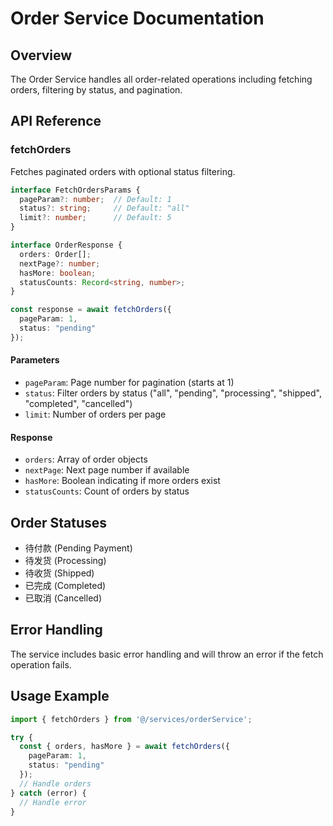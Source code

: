 # Order Service Documentation

## Overview
The Order Service handles all order-related operations including fetching orders, filtering by status, and pagination.

## API Reference

### fetchOrders
Fetches paginated orders with optional status filtering.

```typescript
interface FetchOrdersParams {
  pageParam?: number;  // Default: 1
  status?: string;     // Default: "all"
  limit?: number;      // Default: 5
}

interface OrderResponse {
  orders: Order[];
  nextPage?: number;
  hasMore: boolean;
  statusCounts: Record<string, number>;
}

const response = await fetchOrders({ 
  pageParam: 1, 
  status: "pending" 
});
```

#### Parameters
- `pageParam`: Page number for pagination (starts at 1)
- `status`: Filter orders by status ("all", "pending", "processing", "shipped", "completed", "cancelled")
- `limit`: Number of orders per page

#### Response
- `orders`: Array of order objects
- `nextPage`: Next page number if available
- `hasMore`: Boolean indicating if more orders exist
- `statusCounts`: Count of orders by status

## Order Statuses
- 待付款 (Pending Payment)
- 待发货 (Processing)
- 待收货 (Shipped)
- 已完成 (Completed)
- 已取消 (Cancelled)

## Error Handling
The service includes basic error handling and will throw an error if the fetch operation fails.

## Usage Example
```typescript
import { fetchOrders } from '@/services/orderService';

try {
  const { orders, hasMore } = await fetchOrders({ 
    pageParam: 1,
    status: "pending" 
  });
  // Handle orders
} catch (error) {
  // Handle error
}
```